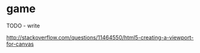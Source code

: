 # game

TODO - write

http://stackoverflow.com/questions/11464550/html5-creating-a-viewport-for-canvas
